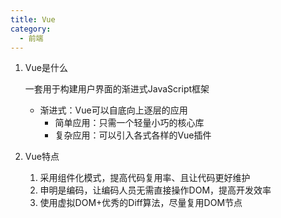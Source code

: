 ```yaml
---
title: Vue
category:
  - 前端
---
```


1. Vue是什么

   一套用于构建用户界面的渐进式JavaScript框架

   + 渐进式：Vue可以自底向上逐层的应用
     + 简单应用：只需一个轻量小巧的核心库
     + 复杂应用：可以引入各式各样的Vue插件

2. Vue特点

   1. 采用组件化模式，提高代码复用率、且让代码更好维护
   2. 申明是编码，让编码人员无需直接操作DOM，提高开发效率
   3. 使用虚拟DOM+优秀的Diff算法，尽量复用DOM节点